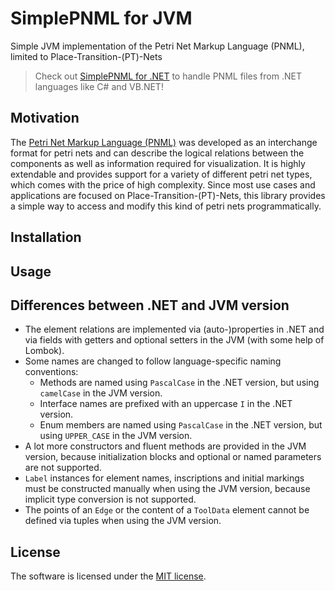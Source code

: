 # SimplePNML for JVM
Simple JVM implementation of the Petri Net Markup Language (PNML), limited to Place-Transition-(PT)-Nets

> Check out [SimplePNML for .NET](https://github.com/lukoerfer/simple-pnml-dotnet) to handle PNML files from .NET languages like C# and VB.NET!

## Motivation
The [Petri Net Markup Language (PNML)](http://www.pnml.org/) was developed as an interchange format for petri nets and can describe the logical relations between the components as well as information required for visualization. It is highly extendable and provides support for a variety of different petri net types, which comes with the price of high complexity. Since most use cases and applications are focused on Place-Transition-(PT)-Nets, this library provides a simple way to access and modify this kind of petri nets programmatically.

## Installation

## Usage

## Differences between .NET and JVM version

* The element relations are implemented via (auto-)properties in .NET and via fields with getters and optional setters in the JVM (with some help of Lombok).
* Some names are changed to follow language-specific naming conventions:
  * Methods are named using `PascalCase` in the .NET version, but using `camelCase` in the JVM version.
  * Interface names are prefixed with an uppercase `I` in the .NET version.
  * Enum members are named using `PascalCase` in the .NET version, but using `UPPER_CASE` in the JVM version.
* A lot more constructors and fluent methods are provided in the JVM version, because initialization blocks and optional or named parameters are not supported.
* `Label` instances for element names, inscriptions and initial markings must be constructed manually when using the JVM version, because implicit type conversion is not supported.
* The points of an `Edge` or the content of a `ToolData` element cannot be defined via tuples when using the JVM version.

## License
The software is licensed under the [MIT license](https://github.com/lukoerfer/simple-pnml-dotnet/blob/master/LICENSE).
